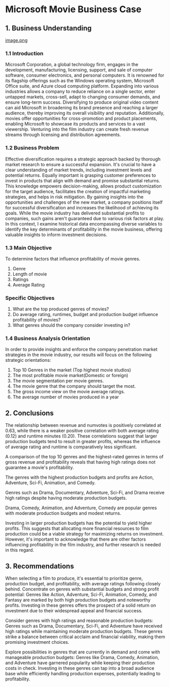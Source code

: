 # Microsoft Movie Business Case

## 1. Business Understanding
[image.png](attachment:image.png)

### 1.1 Introduction
Microsoft Corporation, a global technology firm, engages in the development, manufacturing, licensing, support, and sale of computer software, consumer electronics, and personal computers. It is renowned for its flagship offerings such as the Windows operating system, Microsoft Office suite, and Azure cloud computing platform. Expanding into various industries allows a company to reduce reliance on a single sector, enter untapped markets, cross-sell, adapt to changing consumer demands, and ensure long-term success.
Diversifying to produce original video content can aid Microsoft in broadening its brand presence and reaching a larger audience, thereby improving its overall visibility and reputation. Additionally, movies offer opportunities for cross-promotion and product placements, enabling Microsoft to showcase its products and services to a vast viewership. Venturing into the film industry can create fresh revenue streams through licensing and distribution agreements.
### 1.2 Business Problem
Effective diversification requires a strategic approach backed by thorough market research to ensure a successful expansion. It's crucial to have a clear understanding of market trends, including investment levels and potential returns. Equally important is grasping customer preferences to invest in products that align with demand and promise substantial returns. This knowledge empowers decision-making, allows product customization for the target audience, facilitates the creation of impactful marketing strategies, and helps in risk mitigation. By gaining insights into the opportunities and challenges of the new market, a company positions itself for successful diversification and increases the likelihood of achieving its goals.
While the movie industry has delivered substantial profits to companies, such gains aren't guaranteed due to various risk factors at play. In this context, I examine historical data encompassing diverse variables to identify the key determinants of profitability in the movie business, offering valuable insights to inform investment decisions.


### 1.3 Main Objective
To determine factors that influence profitability of movie genres.
1. Genre
2. Length of movie
3. Ratings
4. Average Rating
### Specific Objectives
1. What are the top produced genres of movies?
2. Do average rating, runtimes, budget and production budget influence profitability of movies?
3. What genres should the company consider investing in?
### 1.4 Business Analysis Orientation
In order to provide insights and enforce the company penetration market strategies in the movie industry, our results will focus on the following strategic orientations:

 1. Top 10  Genres in the market (Top highest movie studios)
 2. The most profitable movie market(Domestic or foreign)
 3. The movie segmentation per movie genres.
 4. The movie genre that the company should target the most.
 5. The gross income view on the movie average ratings.
 6. The average number of movies produced in a year

## 2. Conclusions
The relationship between revenue and numvotes is positively correlated at 0.63, while there is a weaker positive correlation with both average rating (0.12) and runtime minutes (0.20). These correlations suggest that larger production budgets tend to result in greater profits, whereas the influence of average rating and runtime is comparatively less significant.

A comparison of the top 10 genres and the highest-rated genres in terms of gross revenue and profitability reveals that having high ratings does not guarantee a movie's profitability.

The genres with the highest production budgets and profits are Action, Adventure, Sci-Fi, Animation, and Comedy.

Genres such as Drama, Documentary, Adventure, Sci-Fi, and Drama receive high ratings despite having moderate production budgets.

Drama, Comedy, Animation, and Adventure, Comedy are popular genres with moderate production budgets and modest returns.

Investing in larger production budgets has the potential to yield higher profits. This suggests that allocating more financial resources to film production could be a viable strategy for maximizing returns on investment. However, it's important to acknowledge that there are other factors influencing profitability in the film industry, and further research is needed in this regard.

## 3. Recommendations
When selecting a film to produce, it's essential to prioritize genre, production budget, and profitability, with average ratings following closely behind. Concentrate on genres with substantial budgets and strong profit potential: Genres like Action, Adventure, Sci-Fi, Animation, Comedy, and Fantasy are marked by both high production budgets and noteworthy profits. Investing in these genres offers the prospect of a solid return on investment due to their widespread appeal and financial success.

Consider genres with high ratings and reasonable production budgets: Genres such as Drama, Documentary, Sci-Fi, and Adventure have received high ratings while maintaining moderate production budgets. These genres strike a balance between critical acclaim and financial viability, making them promising investment choices.

Explore possibilities in genres that are currently in demand and come with manageable production budgets: Genres like Drama, Comedy, Animation, and Adventure have garnered popularity while keeping their production costs in check. Investing in these genres can tap into a broad audience base while efficiently handling production expenses, potentially leading to profitability.






```python

```
